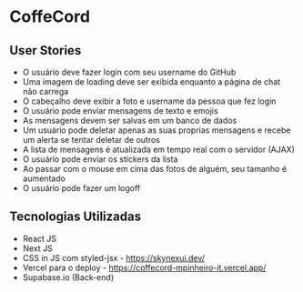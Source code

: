 # CoffeCord

## User Stories
- O usuário deve fazer login com seu username do GitHub
- Uma imagem de loading deve ser exibida enquanto a página de chat não carrega
- O cabeçalho deve exibir a foto e username da pessoa que fez login
- O usuário pode enviar mensagens de texto e emojis
- As mensagens devem ser salvas em um banco de dados
- Um usuário pode deletar apenas as suas proprias mensagens e recebe um alerta se tentar deletar de outros
- A lista de mensagens é atualizada em tempo real com o servidor (AJAX)
- O usuário pode enviar os stickers da lista
- Ao passar com o mouse em cima das fotos de alguém, seu tamanho é aumentado
- O usuário pode fazer um logoff


## Tecnologias Utilizadas

- React JS
- Next JS
- CSS in JS com styled-jsx - https://skynexui.dev/
- Vercel para o deploy - https://coffecord-mpinheiro-it.vercel.app/
- Supabase.io (Back-end)
